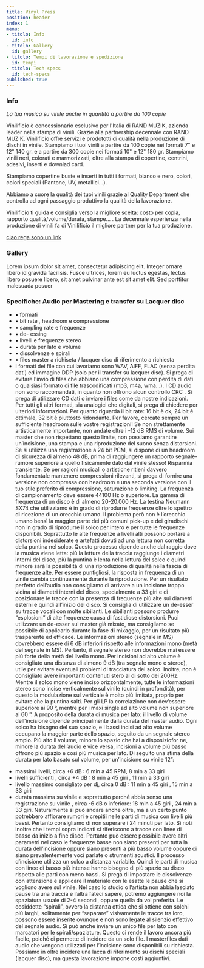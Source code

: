 ```yaml
---
title: Vinyl Press
position: header
index: 1
menu:
- titolo: Info
  id: info
- titolo: Gallery
  id: gallery
- titolo: Tempi di lavorazione e spedizione
  id: tempi
- titolo: Tech specs
  id: tech-specs
published: true
---
```

### Info

_La tua musica su vinile anche in quantità a partire da 100 copie_

Vinilificio è concessionario esclusivo per l'Italia di RAND MUZIK, azienda leader nella stampa di vinili. Grazie alla partnership decennale con RAND MUZIK, Vinilificio offre servizi e prodototti di qualità nella produzione di dischi in vinile.
Stampiamo i tuoi vinili a partire da 100 copie nei formati 7" e 12" 140 gr. e a partire da 300 copie nei formati 10" e 12" 180 gr.
Stampiamo vinili neri, colorati e marmorizzati, oltre alla stampa di copertine, centrini, adesivi, inserti e downlad card.

Stampiamo copertine buste e inserti in tutti i formati, bianco e nero, colori, colori speciali (Pantone, UV, metallici...).

Abbiamo a cuore la qualità dei tuoi vinili grazie al Quality Department che controlla ad ogni passaggio produttivo la qualità della lavorazione.

Vinilificio ti guida e consiglia verso la migliore scelta: costo per copia, rapporto qualità/volume/durata, stampe... . La decennale esperienza nella produzione di vinili fa di Vinilificio il migliore partner per la tua produzione.


[ciao rega sono un link](/fesdhtgv)


### Gallery

Lorem ipsum dolor sit amet, consectetur adipiscing elit. Integer ornare libero id gravida facilisis. Fusce ultrices, lorem eu luctus egestas, lectus libero posuere libero, sit amet pulvinar ante est sit amet elit. Sed porttitor malesuada posuer


### Specifiche: Audio per Mastering e transfer su Lacquer disc

* ▪ formati
* ▪ bit rate , headroom e compressione
* ▪ sampling rate e frequenze
* ▪ de- essing
* ▪ livelli e frequenze stereo
* ▪ durata per lato e volume
* ▪ dissolvenze e spirali
* ▪ files master a richiseta / lacquer disc di riferimento a richiesta
* I formati dei file con cui lavoriamo sono WAV, AIFF, FLAC (senza perdita dati) ed immagine DDP (solo
per il transfer su lacquer disc). Si prega di evitare l’invio di files che abbiano una compressione con
perdita di dati o qualsiasi formato di file trascodificati (mp3, m4a, wma…). I CD audio non sono raccomandati,
in quanto non offrono alcun controllo CRC . Si prega di utilizzare CD dati o inviare i files
come da nostre indicazioni. Per tutti gli altri formati, sia analogici che digitali, si prega di chiedere per
ulteriori informazioni.
Per quanto riguarda il bit rate: 16 bit è ok, 24 bit è ottimale, 32 bit è piuttosto ridondante. Per favore,
cercate sempre un sufficiente headroom sulle vostre registrazioni! Se non strettamente artisticamente
importante, non andate oltre i -12 dB RMS di volume. Sui master che non rispettano questo limite, non
possiamo garantire un’incisione, una stampa e una riproduzione del suono senza distorsioni.
Se si utilizza una registrazione a 24 bit PCM, si dispone di un headroom di sicurezza di almeno 48 dB,
prima di raggiungere un rapporto segnale-rumore superiore a quello fisicamente dato dal vinile stesso!
Risparmia transiente. Se per ragioni musicali o artistiche ritieni davvero fondamentale mantenere
compressioni rilevanti, si prega di fornire una versione non compressa con headroom e una seconda
versione con il tuo stile preferito di compressione, saturazione o limiting.
La frequenza di campionamento deve essere 44100 Hz o superiore. La gamma di frequenza di un disco
è di almeno 20-20.000 Hz. La testina Neumann SX74 che utilizziamo è in grado di riprodurre frequenze
oltre lo spettro di ricezione di un orecchio umano. Il problema però non è l’orecchio umano bensì la
maggior parte dei più comuni pick-up e dei giradischi non in grado di riprodurre il solco per intero e per
tutte le frequenze disponibili. Soprattutto le alte frequenze a livelli alti possono portare a distorsioni indesiderate
e artefatti dovuti ad una lettura non corretta della puntina nel solco. Questo processo dipende
anche dal raggio dove la musica viene letta: più la lettura della traccia raggiunge i diametri interni
del disco, più la puntina è lenta nella lettura del solco e quindi minore sarà la possibilità di una riproduzione
di qualità nella fascia di frequenze alte. Per essere puntigliosi, la risposta in frequenza di un vinile
cambia continuamente durante la riproduzione. Per un risultato perfetto dell’audio non consigliamo di
arrivare a un incisione troppo vicina ai diametri interni del disco, specialmente a 33 giri e di posizionare
le tracce con la presenza di frequenze più alte sui diametri esterni e quindi all’inizio del disco.
Si consiglia di utilizzare un de-esser su tracce vocali con molte sibilanti. Le sibilianti possono produrre
“esplosioni” di alte frequenze causa di fastidiose distorsioni. Puoi utilizzare un de-esser sul master già
mixato, ma consigliamo se possibile di applicarlo durante la fase di mixaggio, per un risultato più trasparente
ed efficace.
Le informazioni stereo (segnale in MS) dovrebbero essere di 6 dB inferiori rispetto alle informazioni
mono (metà del segnale in MS). Pertanto, il segnale stereo non dovrebbe mai essere più forte della
metà del livello mono. Per incisioni ad alto volume è consigliato una distanza di almeno 9 dB (tra segnale
mono e stereo), utile per evitare eventuali problemi di tracciatura del solco. Inoltre, non è consigliato
avere importanti contenuti stero al di sotto dei 200Hz. Mentre il solco mono viene inciso orizzontalmente,
tutte le informazioni stereo sono incise verticalmente sul vinile (quindi in profondità), per
questo la modulazione sul verticale è molto più limitata, proprio per evitare che la puntina salti.
Per gli LP la correlazione non dev’essere superiore ai 90 °, mentre per i maxi single ad alto volume non
superiore ai 60 °.
A proposito della durata di musica per lato: il livello di volume dell’incisione dipende principalmente
dalla durata del master audio.
Ogni solco ha bisogno del suo spazio, e i bassi incisi ad alto volume occupano la maggior parte dello
spazio, seguito da un segnale stereo ampio. Più alto il volume, minore lo spazio che hai a disposiziofor
ne, minore la durata dell’audio e vice versa, incisioni a volume più basso offrono più spazio e così più
musica per lato.
Di seguito una stima della durata per lato basato sul volume, per un’incisione su vinile 12”:
- massimi livelli, circa +6 dB : 6 min a 45 RPM, 8 min a 33 giri
- livelli sufficienti , circa +4 dB : 8 min a 45 giri , 11 min a 33 giri
- livello massimo consigliato per dj, circa 0 dB : 11 min a 45 giri , 15 min a 33 giri
- durata massima su vinile e soprattutto perché abbia senso una registrazione su vinile , circa -6 dB o
inferiore: 18 min a 45 giri , 24 min a 33 giri.
Naturalmente si può andare anche oltre, ma a un certo punto potrebbero affiorare rumori e crepitii nelle
parti di musica con livelli più bassi. Pertanto consigliamo di non superare i 24 minuti per lato. Si noti
inoltre che i tempi sopra indicati si riferiscono a tracce con linee di basso da inizio a fine disco. Pertanto
può essere possibile avere altri parametri nel caso le frequenze basse non siano presenti per tutta la
durata dell’incisione oppure siano presenti a più basso volume oppure ci siano prevalentemente voci
parlate o strumenti acustici.
Il processo d’incisione utilizza un solco a distanza variabile. Quindi le parti di musica con linee di basso
più intense hanno bisogno di più spazio su disco rispetto alle parti con meno bassi.
Si prega di impostare le dissolvenze con attenzione e applicare il materiale con le esatte le pause che si
vogliono avere sul vinile.
Nel caso lo studio o l’artista non abbia lasciato pause tra una traccia e l’altra fateci sapere, potremo
aggiungere noi la spaziatura usuale di 2-4 secondi, oppure quella da voi preferita.
Le cosiddette “spirali”, ovvero la distanza ottica che si ottiene con solchi più larghi, solitamente per
“separare” visivamente le tracce tra loro, possono essere inserite ovunque e non sono legate al silenzio
effettivo del segnale audio. Si può anche inviare un unico file per lato con marcatori per le spirali/spaziature.
Questo ci rende il lavoro ancora più facile, poiché ci permette di incidere da un solo file.
I masterfiles dati audio che vengono utilizzati per l’incisione sono disponibili su richiesta.
Possiamo in oltre incidere una lacca di riferimento su dischi speciali (lacquer disc), ma questa lavorazione
impone costi aggiuntivi.